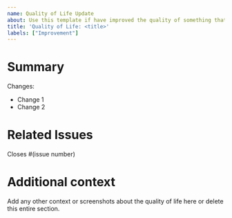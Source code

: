 ```yaml
---
name: Quality of Life Update
about: Use this template if have improved the quality of something that already exists!
title: 'Quality of Life: <title>'
labels: ["Improvement"]
---
```


# Summary

Changes:
* Change 1
* Change 2

# Related Issues

Closes #(issue number)

# Additional context
Add any other context or screenshots about the quality of life here or delete this entire section.
